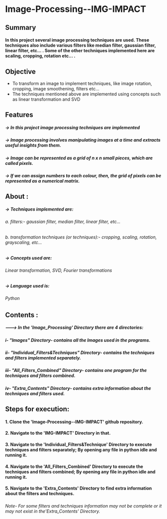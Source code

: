 # Image-Processing--IMG-IMPACT

###
###
###

## Summary
#### In this project several image processing techniques are used. These techniques also include various filters like median filter, gaussian filter, linear filter, etc... . Some of the other techniques implemented here are scaling, cropping, rotation etc... .
###
###

## Objective
* To transform an image to implement techniques, like image rotation, cropping, image smoothening, filters etc…
* The techniques mentioned above are implemented using concepts such as linear transformation and SVD
###
###

## Features

  ##### -> In this project image processing techniques are implemented
  ##### -> Image processing involves manipulating images at a time and extracts useful insights from them.
  ##### -> Image can be represented as a grid of n x n small pieces, which are called pixels. 
  ##### -> If we can assign numbers to each colour, then, the grid of pixels can be represented as a numerical matrix.
 ###
###
  
## About :

  ##### -> Techniques implemented are:
  ###### *a. filters:- gaussian filter, median filter, linear filter, etc...*
  ###### *b. transformation techniques (or techniques):- cropping, scaling, rotation, grayscaling, etc...*
  ###
  ##### -> Concepts used are:  
  ###### *Linear transformation, SVD, Fourier transformations*
  ###
  ##### -> Language used is:
  ###### *Python*
  ###
  
  
###
###
  
## Contents :

##### ---> In the 'Image_Processing' Directory there are 4 directories:
#####   i- "Images" Directory- contains all the Images used in the programs.
#####   ii- "Individual_Filters&Techniques" Directory- contains the techniques and filters implemented separately.
#####   iii- "All_Filters_Combined" Directory- contains one program for the techniques and filters combined.
#####   iv- "Extra_Contents" Directory- contains extra information about the techniques and filters used.
  
  
 ###
 ###
 
## Steps for execution:

  #### 1. Clone the 'Image-Processing--IMG-IMPACT' github repository.
  #### 2. Navigate to the 'IMG-IMPACT' Directory in that.
  #### 3. Navigate to the 'Individual_Filters&Technique' Directory to execute techniques and filters separately; By opening any file in python idle and running it.
  #### 4. Navigate to the 'All_Filters_Combined' Directory to execute the techniques and filters combined; By opening any file in python idle and running it.
  #### 5. Navigate to the 'Extra_Contents' Directory to find extra information about the filters and techniques.
  ###
  ###### Note- For some filters and techniques information may not be complete or it may not exist in the'Extra_Contents' Directory.
  ###
  ###
  
  #
